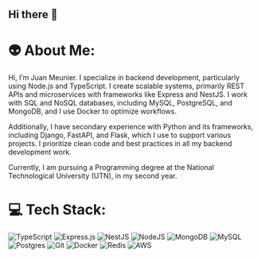 ## Hi there 👋
# 👽 About Me:
Hi, I’m Juan Meunier. I specialize in backend development, particularly using Node.js and TypeScript. I create scalable systems, primarily REST APIs and microservices with frameworks like Express and NestJS. I work with SQL and NoSQL databases, including MySQL, PostgreSQL, and MongoDB, and I use Docker to optimize workflows.

Additionally, I have secondary experience with Python and its frameworks, including Django, FastAPI, and Flask, which I use to support various projects. I prioritize clean code and best practices in all my backend development work.

Currently, I am pursuing a Programming degree at the National Technological University (UTN), in my second year.

# 💻 Tech Stack:
![TypeScript](https://img.shields.io/badge/typescript-%23007ACC.svg?style=for-the-badge&logo=typescript&logoColor=white) ![Express.js](https://img.shields.io/badge/express.js-%23404d59.svg?style=for-the-badge&logo=express&logoColor=%2361DAFB) ![NestJS](https://img.shields.io/badge/nestjs-%23E0234E.svg?style=for-the-badge&logo=nestjs&logoColor=white) ![NodeJS](https://img.shields.io/badge/node.js-6DA55F?style=for-the-badge&logo=node.js&logoColor=white) ![MongoDB](https://img.shields.io/badge/MongoDB-%234ea94b.svg?style=for-the-badge&logo=mongodb&logoColor=white) ![MySQL](https://img.shields.io/badge/mysql-4479A1.svg?style=for-the-badge&logo=mysql&logoColor=white) ![Postgres](https://img.shields.io/badge/postgres-%23316192.svg?style=for-the-badge&logo=postgresql&logoColor=white)
![Git](https://img.shields.io/badge/git-%23F05033.svg?style=for-the-badge&logo=git&logoColor=white) ![Docker](https://img.shields.io/badge/docker-%230db7ed.svg?style=for-the-badge&logo=docker&logoColor=white) ![Redis](https://img.shields.io/badge/Redis-DC382D?style=for-the-badge&logo=redis&logoColor=white) ![AWS](https://img.shields.io/badge/AWS-232F3E?style=for-the-badge&logo=amazonwebservices&logoColor=white)




